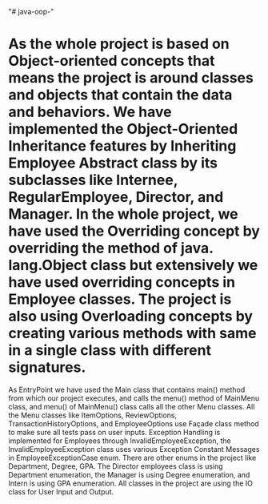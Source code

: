 "# java-oop-" 
# As the whole project is based on Object-oriented concepts that means the project is around classes and objects that contain the data and behaviors. We have implemented the Object-Oriented Inheritance features by Inheriting Employee Abstract class by its subclasses like Internee, RegularEmployee, Director, and Manager. In the whole project, we have used the Overriding concept by overriding the method of java. lang.Object class but extensively we have used overriding concepts in Employee classes. The project is also using Overloading concepts by creating various methods with same in a single class with different signatures.
As EntryPoint we have used the Main class that contains main() method from which our project executes, and calls the menu() method of MainMenu class, and menu() of MainMenu() class calls all the other Menu classes. All the Menu classes like ItemOptions, ReviewOptions, TransactionHistoryOptions, and EmployeeOptions use Façade class method to make sure all tests pass on user inputs. Exception Handling is implemented for Employees through InvalidEmployeeException, the InvalidEmployeeException class uses various Exception Constant Messages in EmployeeExceptionCase enum.  There are other enums in the project like Department, Degree, GPA. The Director employees class is using Department enumeration, the Manager is using Degree enumeration, and Intern is using GPA enumeration. All classes in the project are using the IO class for User Input and Output.

